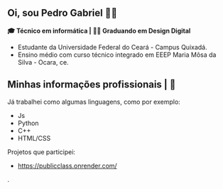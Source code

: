 ## Oi, sou Pedro Gabriel 👨‍💻

 **🎓 Técnico em informática | 👨‍💻​ Graduando em Design Digital**

 - Estudante da Universidade Federal do Ceará - Campus Quixadá.
 - Ensino médio com curso técnico integrado em EEEP Maria Môsa da Silva - Ocara, ce.

 ## Minhas informações profissionais | 🚀

Já trabalhei como algumas linguagens, como por exemplo:
- Js
- Python
- C++
- HTML/CSS


Projetos que participei: 

 - https://publicclass.onrender.com/
 
.